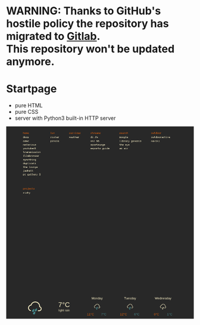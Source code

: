<h1>
    WARNING: Thanks to GitHub's hostile policy the repository has migrated to
    <a href="https://gitlab.com/imn1/startpage">Gitlab</a>.<br>
    This repository won't be updated anymore.
</h1>

# Startpage

- pure HTML
- pure CSS
- server with Python3 built-in HTTP server

![preview](assets/preview.png)
